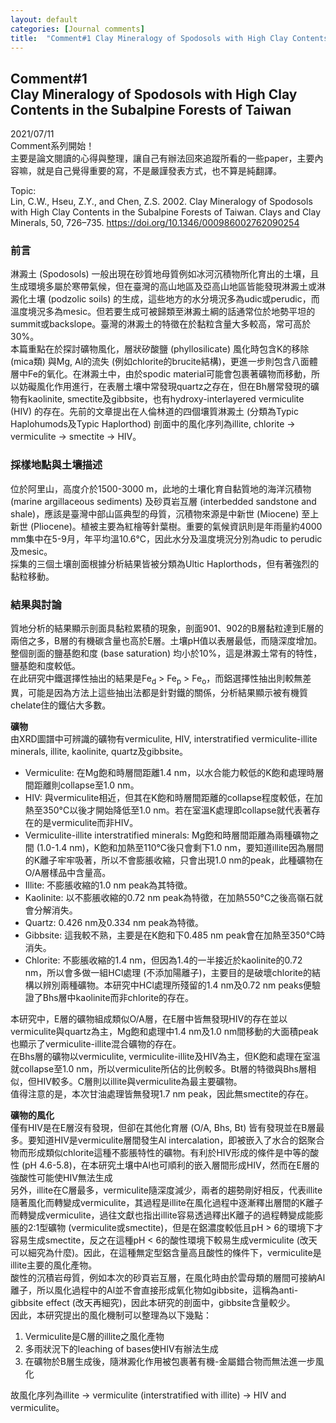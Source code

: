 ```yaml
---
layout: default
categories: [Journal comments]
title:  "Comment#1 Clay Mineralogy of Spodosols with High Clay Contents in the Subalpine Forests of Taiwan"
---
```


## Comment#1 <br/> Clay Mineralogy of Spodosols with High Clay Contents in the Subalpine Forests of Taiwan
2021/07/11  
Comment系列開始！  
主要是論文閱讀的心得與整理，讓自己有辦法回來追蹤所看的一些paper，主要內容嘛，就是自己覺得重要的寫，不是嚴謹發表方式，也不算是純翻譯。  
  
Topic:  
Lin, C.W., Hseu, Z.Y., and Chen, Z.S. 2002. Clay Mineralogy of Spodosols with High Clay Contents in the Subalpine Forests of Taiwan. Clays and Clay Minerals, 50, 726–735. <a href="https://doi.org/10.1346/000986002762090254" target="_blank">https://doi.org/10.1346/000986002762090254</a>  
  
### 前言
淋澱土 (Spodosols) 一般出現在砂質地母質例如冰河沉積物所化育出的土壤，且生成環境多屬於寒帶氣候，但在臺灣的高山地區及亞高山地區皆能發現淋澱土或淋澱化土壤 (podzolic soils) 的生成，這些地方的水分境況多為udic或perudic，而溫度境況多為mesic。但若要生成可被歸類至淋澱土綱的話通常位於地勢平坦的summit或backslope。臺灣的淋澱土的特徵在於黏粒含量大多較高，常可高於30%。  
本篇重點在於探討礦物風化，層狀矽酸鹽 (phyllosilicate) 風化時包含K的移除 (mica類) 與Mg, Al的流失 (例如chlorite的brucite結構)，更進一步則包含八面體層中Fe的氧化。在淋澱土中，由於spodic material可能會包裹著礦物而移動，所以妨礙風化作用進行，在表層土壤中常發現quartz之存在，但在Bh層常發現的礦物有kaolinite, smectite及gibbsite，也有hydroxy-interlayered vermiculite (HIV) 的存在。先前的文章提出在人倫林道的四個壤質淋澱土 (分類為Typic Haplohumods及Typic Haplorthod) 剖面中的風化序列為illite, chlorite &#8594; vermiculite &#8594; smectite &#8594; HIV。
  
### 採樣地點與土壤描述  
位於阿里山，高度介於1500-3000 m，此地的土壤化育自黏質地的海洋沉積物 (marine argillaceous sediments) 及砂頁岩互層 (interbedded sandstone and shale)，應該是臺灣中部山區典型的母質，沉積物來源是中新世 (Miocene) 至上新世 (Pliocene)。植被主要為紅檜等針葉樹。重要的氣候資訊則是年雨量約4000 mm集中在5-9月，年平均溫10.6&deg;C，因此水分及溫度境況分別為udic to perudic及mesic。  
採集的三個土壤剖面根據分析結果皆被分類為Ultic Haplorthods，但有著強烈的黏粒移動。  
  
### 結果與討論  
質地分析的結果顯示剖面具黏粒累積的現象，剖面901、902的B層黏粒達到E層的兩倍之多，B層的有機碳含量也高於E層。土壤pH值以表層最低，而隨深度增加。整個剖面的鹽基飽和度 (base saturation) 均小於10%，這是淋澱土常有的特性，鹽基飽和度較低。  
在此研究中鐵選擇性抽出的結果是Fe<sub>d</sub> > Fe<sub>p</sub> > Fe<sub>o</sub>，而鋁選擇性抽出則較無差異，可能是因為方法上這些抽出法都是針對鐵的關係，分析結果顯示被有機質chelate住的鐵佔大多數。  
  
**礦物**  
由XRD圖譜中可辨識的礦物有vermiculite, HIV, interstratified vermiculite-illite minerals, illite, kaolinite, quartz及gibbsite。  
- Vermiculite: 在Mg飽和時層間距離1.4 nm，以水合能力較低的K飽和處理時層間距離則collapse至1.0 nm。
- HIV: 與vermiculite相近，但其在K飽和時層間距離的collapse程度較低，在加熱至350&deg;C以後才開始降低至1.0 nm。若在室溫K處理即collapse就代表著存在的是vermiculite而非HIV。
- Vermiculite-illite interstratified minerals: Mg飽和時層間距離為兩種礦物之間 (1.0-1.4 nm)，K飽和加熱至110&deg;C後只會剩下1.0 nm，要知道illite因為層間的K離子牢牢吸著，所以不會膨脹收縮，只會出現1.0 nm的peak，此種礦物在O/A層樣品中含量高。
- Illite: 不膨脹收縮的1.0 nm peak為其特徵。
- Kaolinite: 以不膨脹收縮的0.72 nm peak為特徵，在加熱550&deg;C之後高嶺石就會分解消失。
- Quartz: 0.426 nm及0.334 nm peak為特徵。
- Gibbsite: 這我較不熟，主要是在K飽和下0.485 nm peak會在加熱至350&deg;C時消失。  
- Chlorite: 不膨脹收縮的1.4 nm，但因為1.4的一半接近於kaolinite的0.72 nm，所以會多做一組HCl處理 (不添加陽離子)，主要目的是破壞chlorite的結構以辨別兩種礦物。本研究中HCl處理所殘留的1.4 nm及0.72 nm peaks便驗證了Bhs層中kaolinite而非chlorite的存在。  

本研究中，E層的礦物組成類似O/A層，在E層中皆無發現HIV的存在並以vermiculite與quartz為主，Mg飽和處理中1.4 nm及1.0 nm間移動的大面積peak也顯示了vermiculite-illite混合礦物的存在。   
在Bhs層的礦物以vermiculite, vermiculite-illite及HIV為主，但K飽和處理在室溫就collapse至1.0 nm，所以vermiculite所佔的比例較多。Bt層的特徵與Bhs層相似，但HIV較多。C層則以illite與vermiculite為最主要礦物。  
值得注意的是，本次甘油處理皆無發現1.7 nm peak，因此無smectite的存在。  
  
**礦物的風化**  
僅有HIV是在E層沒有發現，但卻在其他化育層 (O/A, Bhs, Bt) 皆有發現並在B層最多。要知道HIV是vermiculite層間發生Al intercalation，即被嵌入了水合的鋁聚合物而形成類似chlorite這種不膨脹特性的礦物。有利於HIV形成的條件是中等的酸性 (pH 4.6-5.8)，在本研究土壤中Al也可順利的嵌入層間形成HIV，然而在E層的強酸性可能使HIV無法生成  
另外，illite在C層最多，vermiculite隨深度減少，兩者的趨勢剛好相反，代表illite隨著風化而轉變成vermiculite，其過程是illite在風化過程中逐漸釋出層間的K離子而轉變成vermiculite，過往文獻也指出illite容易透過釋出K離子的過程轉變成能膨脹的2:1型礦物 (vermiculite或smectite)，但是在鋁濃度較低且pH > 6的環境下才容易生成smectite，反之在這種pH < 6的酸性環境下較易生成vermiculite (改天可以細究為什麼)。因此，在這種無定型鋁含量高且酸性的條件下，vermiculite是illite主要的風化產物。  
酸性的沉積岩母質，例如本次的砂頁岩互層，在風化時由於雲母類的層間可接納Al離子，所以風化過程中的Al並不會直接形成氧化物如gibbsite，這稱為anti-gibbsite effect (改天再細究)，因此本研究的剖面中，gibbsite含量較少。  
因此，本研究提出的風化機制可以整理為以下幾點：  
1. Vermiculite是C層的illite之風化產物  
2. 多雨狀況下的leaching of bases使HIV有辦法生成
3. 在礦物於B層生成後，隨淋澱化作用被包裹著有機-金屬錯合物而無法進一步風化

故風化序列為illite &#8594; vermiculite (interstratified with illite) &#8594; HIV and vermiculite。  
